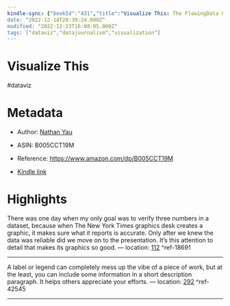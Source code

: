 ```yaml
---
kindle-sync: {"bookId":"431","title":"Visualize This: The FlowingData Guide to Design, Visualization, and Statistics","author":"Nathan Yau","asin":"B005CCT19M","lastAnnotatedDate":"2011-07-24","bookImageUrl":"https://m.media-amazon.com/images/I/511lwSnx7IL._SY160.jpg","highlightsCount":2}
date: "2022-12-14T20:30:24.000Z"
modified: "2022-12-23T16:08:05.000Z"
tags: ["dataviz","datajournalism","visualization"]
---
```

# Visualize This

#dataviz 

# Metadata

* Author: [Nathan Yau](https://www.amazon.com/Nathan-Yau/e/B004S83IUE/ref=dp_byline_cont_ebooks_1)

* ASIN: B005CCT19M

* Reference: <https://www.amazon.com/dp/B005CCT19M>

* [Kindle link](kindle://book?action=open&asin=B005CCT19M)

# Highlights

There was one day when my only goal was to verify three numbers in a dataset, because when The New York Times graphics desk creates a graphic, it makes sure what it reports is accurate. Only after we knew the data was reliable did we move on to the presentation. It’s this attention to detail that makes its graphics so good. — location: [112](kindle://book?action=open&asin=B005CCT19M&location=112) ^ref-18691

---

A label or legend can completely mess up the vibe of a piece of work, but at the least, you can include some information in a short description paragraph. It helps others appreciate your efforts. — location: [292](kindle://book?action=open&asin=B005CCT19M&location=292) ^ref-42545

---
